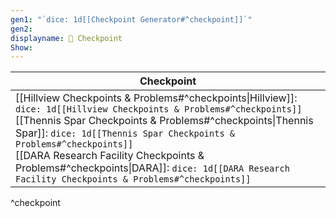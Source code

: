 ```yaml
---
gen1: "`dice: 1d[[Checkpoint Generator#^checkpoint]]`"
gen2: 
displayname: 🏁 Checkpoint
Show: 
---
```


| Checkpoint |
| ---- |
| [[Hillview Checkpoints & Problems#^checkpoints\|Hillview]]: `dice: 1d[[Hillview Checkpoints & Problems#^checkpoints]]`<br>[[Thennis Spar Checkpoints & Problems#^checkpoints\|Thennis Spar]]: `dice: 1d[[Thennis Spar Checkpoints & Problems#^checkpoints]]`<br>[[DARA Research Facility Checkpoints & Problems#^checkpoints\|DARA]]: `dice: 1d[[DARA Research Facility Checkpoints & Problems#^checkpoints]]` |
^checkpoint
